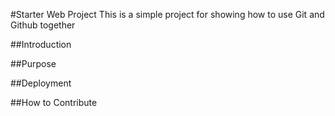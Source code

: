 #Starter Web Project 
This is a simple project for showing how to use Git and Github together

##Introduction

##Purpose

##Deployment

##How to Contribute
